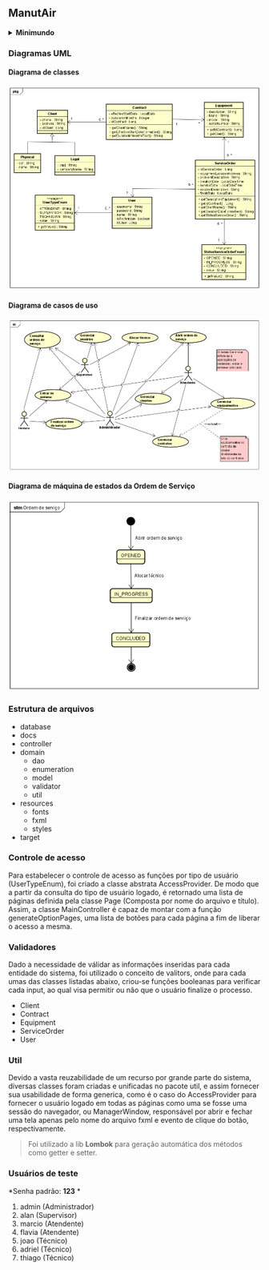 ## ManutAir

<details>
<summary><strong>Minimundo</strong></summary>

A empresa ManutAir Ltda. tem como atividade a prestação de serviços de manutenção de equipamentos de condicionamento de ar. O quadro de funcionários da empresa é composto de técnicos em ar-condicionado e pessoal administrativo.

A empresa possui contratos com diversos Clientes. Quando um Cliente fecha um novo contrato, ele deve informar ao Atendente a razão social, endereço, CNPJ, nome e telefone do responsável, para o caso de Cliente PJ, ou nome, endereço, telefone e CPF, para o caso de Cliente PF. O sistema busca e exibe os dados do Cliente (tipicamente os dados já́ se encontram cadastrados no sistema). Caso os dados do Cliente ainda não se encontrem cadastrados, esse é o momento de fazê-lo. Em ambos os casos o Cliente informa, também, a lista dos equipamentos cobertos pelo contrato (através de sua marca, modelo e número de série), a data de início da vigência e o prazo de duração em meses.

Os contratos, após cadastrados, recebem do sistema um número. A lista de equipamentos cobertos pode ser alterada com a inclusão ou exclusão de novos equipamentos.

Os Clientes, quando necessitam de algum atendimento, ligam para o número telefônico de solicitação de serviço. As chamadas são recebidas pelos Atendentes que fazem a abertura das Ordens de Serviço (OS), deixando-as com status “Aberta”. Para tal, os Atendentes solicitam ao Cliente o número do contrato (que tipicamente já́ está cadastrado no sistema), o equipamento que necessita reparo (marca, modelo, número de série), o endereço onde este se encontra e uma breve descrição do problema.

O Supervisor Técnico disporá́ de uma funcionalidade para consulta e alocação de novas OS abertas aos técnicos de campo. Ao fazer a alocação de uma OS a um técnico o Supervisor anota o dia, a hora marcada para a visita do Técnico, deixando a OS com status “Em Andamento”.

Os Técnicos realizam as visitas aos Clientes, onde prestam o atendimento solicitado e encerra a OS, atribuindo o status “Concluída”. Ele só deve finalizar a OS quando realmente concluir o serviço.

A empresa recebe de 50 a 70 chamados por dia e trabalha com um Supervisor, 2 Atendentes,15 Técnicos de campo.
</details>

### Diagramas UML

#### Diagrama de classes
![Diagrama de classes](https://github.com/mcosta21/manutair/blob/main/docs/Diagrama%20de%20classes.png)

#### Diagrama de casos de uso
![Diagrama de casos de uso](https://github.com/mcosta21/manutair/blob/main/docs/Diagrama%20de%20caso%20de%20uso.png)

#### Diagrama de máquina de estados da Ordem de Serviço
![Diagrama de máquina de estados da Ordem de Serviço](https://github.com/mcosta21/manutair/blob/main/docs/Diagrama%20de%20m%C3%A1quina%20de%20estados%20da%20ordem%20de%20servi%C3%A7o.png)

### Estrutura de arquivos

- database
- docs
- controller
- domain
  - dao
  - enumeration
  - model
  - validator
  - util
- resources
  - fonts
  - fxml
  - styles
- target

### Controle de acesso

Para estabelecer o controle de acesso as funções por tipo de usuário (UserTypeEnum), foi criado a classe abstrata AccessProvider. De modo que a partir da consulta do tipo de usuário logado, é retornado uma lista de páginas definida pela classe Page (Composta por nome do arquivo e título). Assim, a classe MainController é capaz de montar com a função generateOptionPages, uma lista de botões para cada página a fim de liberar o acesso a mesma.

### Validadores

Dado a necessidade de válidar as informações inseridas para cada entidade do sistema, foi utilizado o conceito de valitors, onde para cada umas das classes listadas abaixo, criou-se funções booleanas para verificar cada input, ao qual visa permitir ou não que o usuário finalize o processo.

- Client
- Contract
- Equipment
- ServiceOrder
- User

### Util

Devido a vasta reuzabilidade de um recurso por grande parte do sistema, diversas classes foram criadas e unificadas no pacote util, e assim fornecer sua usabilidade de forma generica, como é o caso do AccessProvider para fornecer o usuário logado em todas as páginas como uma se fosse uma sessão do navegador, ou ManagerWindow, responsável por abrir e fechar uma tela apenas pelo nome do arquivo fxml e evento de clique do botão, respectivamente.

> Foi utilizado a lib **Lombok** para geração automática dos métodos como getter e setter.

### Usuários de teste

*Senha padrão: **123** *

1. admin (Administrador)
2. alan (Supervisor)
3. marcio (Atendente)
3. flavia (Atendente)
4. joao (Técnico)
5. adriel (Técnico)
6. thiago (Técnico)